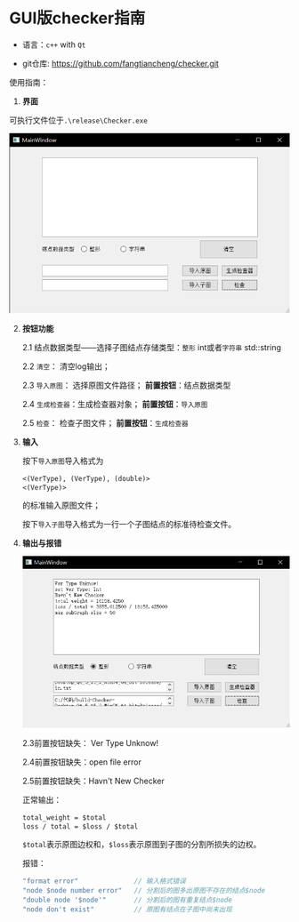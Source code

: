 # GUI版checker指南

* 语言：`c++`  with  `Qt`

* git仓库:  https://github.com/fangtiancheng/checker.git

使用指南：

1. **界面**

可执行文件位于`.\release\Checker.exe`

![gui](.\gui.png)

2. **按钮功能**

   2.1 结点数据类型——选择子图结点存储类型：`整形` int或者`字符串` std::string

   2.2 `清空`：           清空log输出；

   2.3 `导入原图`：    选择原图文件路径； **前置按钮**：结点数据类型

   2.4 `生成检查器`：生成检查器对象；     **前置按钮**：`导入原图`

   2.5 `检查`：          检查子图文件；         **前置按钮**：`生成检查器`

3. **输入**

   按下`导入原图`导入格式为

   ```
   <(VerType), (VerType), (double)>
   <(VerType)>
   ```

   的标准输入原图文件；

   按下`导入子图`导入格式为一行一个子图结点的标准待检查文件。

4. **输出与报错**

   ![output](.\output.png)

   2.3前置按钮缺失： Ver Type Unknow!

   2.4前置按钮缺失：open file error 

   2.5前置按钮缺失：Havn\'t New Checker 

   正常输出：

   ```
   total_weight = $total
   loss / total = $loss / $total
   ```

    `$total`表示原图边权和，`$loss`表示原图到子图的分割所损失的边权。

   报错：

   ```c++
   "format error"              // 输入格式错误
   "node $node number error"   // 分割后的图多出原图不存在的结点$node
   "double node '$node'"       // 分割后的图有重复结点$node
   "node don't exist"          // 原图有结点在子图中尚未出现
   ```

   